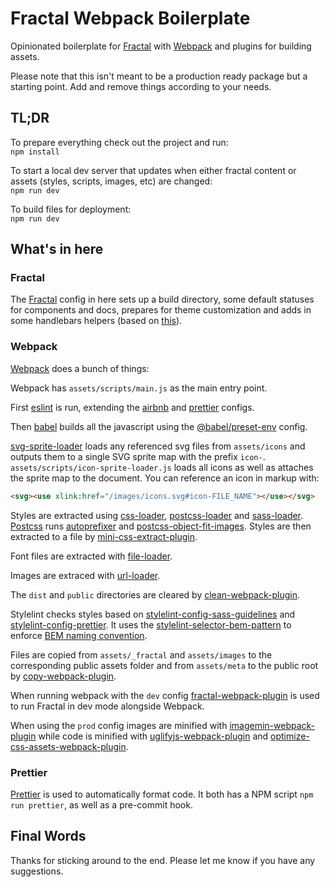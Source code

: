 # Fractal Webpack Boilerplate

Opinionated boilerplate for [Fractal](https://fractal.build/) with [Webpack](https://webpack.js.org/) and plugins for building assets.

Please note that this isn't meant to be a production ready package but a starting point. Add and remove things according to your needs.

## TL;DR

To prepare everything check out the project and run:<br>
`npm install`

To start a local dev server that updates when either fractal content or assets (styles, scripts, images, etc) are changed:<br>
`npm run dev`

To build files for deployment:<br>
`npm run dev`

## What's in here

### Fractal

The [Fractal](https://fractal.build/) config in here sets up a build directory, some default statuses for components and docs, prepares for theme customization and adds in some handlebars helpers (based on [this](https://stackoverflow.com/questions/8853396/logical-operator-in-a-handlebars-js-if-conditional/31632215#31632215)).

### Webpack

[Webpack](https://webpack.js.org/) does a bunch of things:

Webpack has `assets/scripts/main.js` as the main entry point.

First [eslint](https://eslint.org/) is run, extending the [airbnb](https://github.com/airbnb/javascript/tree/master/packages/eslint-config-airbnb) and [prettier](https://github.com/prettier/eslint-config-prettier) configs.

Then [babel](https://babeljs.io/) builds all the javascript using the [@babel/preset-env](https://babeljs.io/docs/en/babel-preset-env) config.

[svg-sprite-loader](https://github.com/kisenka/svg-sprite-loader) loads any referenced svg files from `assets/icons` and outputs them to a single SVG sprite map with the prefix `icon-`. `assets/scripts/icon-sprite-loader.js` loads all icons as well as attaches the sprite map to the document. You can reference an icon in markup with:

```html
<svg><use xlink:href="/images/icons.svg#icon-FILE_NAME"></use></svg>
```

Styles are extracted using [css-loader](https://github.com/webpack-contrib/css-loader), [postcss-loader](https://github.com/postcss/postcss-loader) and [sass-loader](https://github.com/webpack-contrib/sass-loader). [Postcss](https://postcss.org/) runs [autoprefixer](https://github.com/postcss/autoprefixer) and [postcss-object-fit-images](https://github.com/ronik-design/postcss-object-fit-images). Styles are then extracted to a file by [mini-css-extract-plugin](https://github.com/webpack-contrib/mini-css-extract-plugin).

Font files are extracted with [file-loader](https://github.com/webpack-contrib/file-loader).

Images are extraced with [url-loader](https://github.com/webpack-contrib/url-loader).

The `dist` and `public` directories are cleared by [clean-webpack-plugin](https://github.com/johnagan/clean-webpack-plugin).

Stylelint checks styles based on [stylelint-config-sass-guidelines](https://github.com/bjankord/stylelint-config-sass-guidelines) and [stylelint-config-prettier](https://github.com/prettier/stylelint-config-prettier). It uses the [stylelint-selector-bem-pattern](https://github.com/simonsmith/stylelint-selector-bem-pattern) to enforce [BEM naming convention](https://en.bem.info/methodology/naming-convention/).

Files are copied from `assets/_fractal` and `assets/images` to the corresponding public assets folder and from `assets/meta` to the public root by [copy-webpack-plugin](https://github.com/webpack-contrib/copy-webpack-plugin).

When running webpack with the `dev` config [fractal-webpack-plugin](https://github.com/adamlindqvist/fractal-webpack-plugin) is used to run Fractal in dev mode alongside Webpack.

When using the `prod` config images are minified with [imagemin-webpack-plugin](https://github.com/Klathmon/imagemin-webpack-plugin) while code is minified with [uglifyjs-webpack-plugin](https://github.com/webpack-contrib/uglifyjs-webpack-plugin) and [optimize-css-assets-webpack-plugin](https://github.com/NMFR/optimize-css-assets-webpack-plugin).

### Prettier

[Prettier](https://prettier.io/) is used to automatically format code. It both has a NPM script `npm run prettier`, as well as a pre-commit hook.

## Final Words

Thanks for sticking around to the end. Please let me know if you have any suggestions.
